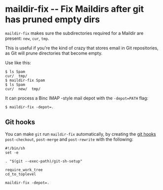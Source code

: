 maildir-fix -- Fix Maildirs after git has pruned empty dirs
===========================================================

`maildir-fix` makes sure the subdirectories required for a Maildir are
present: `new`, `cur`, `tmp`.

This is useful if you're the kind of crazy that stores email in Git
repositories, as Git will prune directories that become empty.

Use like this:

    $ ls Spam
	cur/  tmp/
	$ maildir-fix Spam
	$ ls Spam
	cur/  new/  tmp/

It can process a Binc IMAP -style mail depot with the `-depot=PATH`
flag:

	$ maildir-fix -depot=.


Git hooks
---------

You can make `git` run `maildir-fix` automatically, by creating the
[git hooks](https://www.kernel.org/pub/software/scm/git/docs/githooks.html)
`post-checkout`, `post-merge` and `post-rewrite` with the following:

```
#!/bin/sh
set -e

. "$(git --exec-path)/git-sh-setup"

require_work_tree
cd_to_toplevel

maildir-fix -depot=.
```
